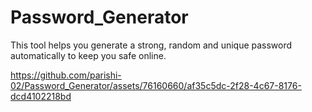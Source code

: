 # Password_Generator
This tool helps you generate a strong, random and unique password automatically to keep you safe online. 


https://github.com/parishi-02/Password_Generator/assets/76160660/af35c5dc-2f28-4c67-8176-dcd4102218bd

